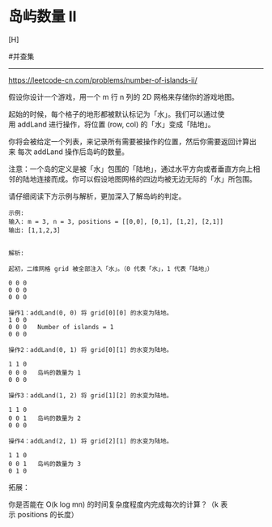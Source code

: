 # 岛屿数量 II

[H]

#并查集

---

https://leetcode-cn.com/problems/number-of-islands-ii/


假设你设计一个游戏，用一个 m 行 n 列的 2D 网格来存储你的游戏地图。

起始的时候，每个格子的地形都被默认标记为「水」。我们可以通过使用 addLand 进行操作，将位置 (row, col) 的「水」变成「陆地」。

你将会被给定一个列表，来记录所有需要被操作的位置，然后你需要返回计算出来 每次 addLand 操作后岛屿的数量。

注意：一个岛的定义是被「水」包围的「陆地」，通过水平方向或者垂直方向上相邻的陆地连接而成。你可以假设地图网格的四边均被无边无际的「水」所包围。

请仔细阅读下方示例与解析，更加深入了解岛屿的判定。

```
示例:
输入: m = 3, n = 3, positions = [[0,0], [0,1], [1,2], [2,1]]
输出: [1,1,2,3]


解析:

起初，二维网格 grid 被全部注入「水」。（0 代表「水」，1 代表「陆地」）

0 0 0
0 0 0
0 0 0

操作1：addLand(0, 0) 将 grid[0][0] 的水变为陆地。
1 0 0
0 0 0   Number of islands = 1
0 0 0

操作2：addLand(0, 1) 将 grid[0][1] 的水变为陆地。

1 1 0
0 0 0   岛屿的数量为 1
0 0 0

操作3：addLand(1, 2) 将 grid[1][2] 的水变为陆地。

1 1 0
0 0 1   岛屿的数量为 2
0 0 0

操作4：addLand(2, 1) 将 grid[2][1] 的水变为陆地。

1 1 0
0 0 1   岛屿的数量为 3
0 1 0
```

拓展：  

你是否能在 O(k log mn) 的时间复杂度程度内完成每次的计算？（k 表示 positions 的长度）

